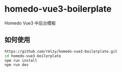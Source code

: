 # homedo-vue3-boilerplate

Homedo Vue3 中后台模板

## 如何使用

```bash
https://github.com/rmlzy/homedo-vue3-boilerplate.git
cd homedo-vue3-boilerplate
npm run install
npm run dev
```
